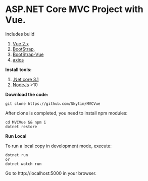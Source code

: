 ASP.NET Core MVC Project with Vue.
=================

Includes build 
1. [Vue 2.x](https://vuejs.org/)
2. [BootStrap](https://getbootstrap.com/), 
3. [BootStrap-Vue](https://bootstrap-vue.js.org/)
4. [axios](https://github.com/axios/axios) 



**Install tools:**

1. [.Net core 3.1](https://dotnet.microsoft.com/download)
2. [NodeJs](https://nodejs.org/en/) >10


**Download the code:**

```
git clone https://github.com/Skytim/MVCVue
```

After clone is completed, you need to install npm modules:

```
cd MVCVue && npm i
dotnet restore
```
**Run Local**

To run a local copy in development mode, execute:
```
dotnet run
or
dotnet watch run
```
Go to http://localhost:5000 in your browser.
